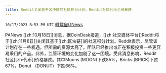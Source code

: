 ```yaml
---
title: Reddit关闭基于区块链的社区积分计划，Reddit社区代币全线暴跌
---
```

`10/17/2023 8:53 PM UTC` [轉載自GNews](https://gnews.org/articles/1846700)

PANews [[zh:10月18日]]消息，据CoinDesk报道，[[zh:社交媒体平台]]Reddit将于[[zh:11月8日]]关闭其基于[[zh:区块链]]的社区积分计划。Reddit表示，尽管该计划存在一些机遇，但所需的资源太高了。团队已经推出或正在积极投资一些更容易采用的产品。此外，监管环境的变化加剧了这一困境。受此消息影响，Reddit社区[[zh:代币]]价格暴跌。其中Moons (MOON)下跌85%，Bricks (BRICK)下跌67%，Donut （DONUT）下跌66%。
